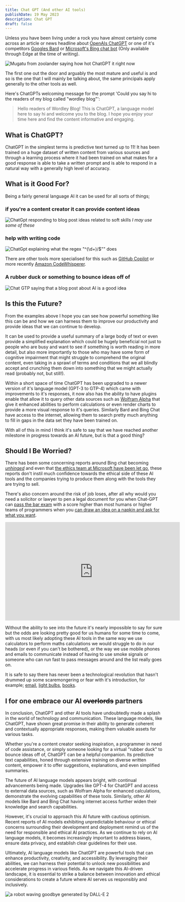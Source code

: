 ```yaml
---
title: Chat GPT (And other AI tools)
publishDate: 19 May 2023
description: Chat GPT
draft: false
---
```


Unless you have been living under a rock you have almost certainly come across an article or news headline about [OpenAIs ChatGPT](https://chat.openai.com/chat) or one of it's competitors [Googles Bard](https://bard.google.com/) or [Microsoft's Bing chat bot](https://www.bing.com/) (Only available through Edge at the time of writing).

![Mugatu from zoolander saying how hot ChatGPT it right now](/assets/blog/chat-gpt-hot-right-now.png)

The first one out the door and arguably the most mature and useful is  and so is the one that I will mainly be talking about, the same principals apply generally to the other tools as well.

Here's ChatGPTs welcoming message for the prompt 'Could you say hi to the readers of my blog called "wordley blog"':
> Hello readers of Wordley Blog! This is ChatGPT, a language model here to say hi and welcome you to the blog. I hope you enjoy your time here and find the content informative and engaging.

## What is ChatGPT?

ChatGPT in the simplest terms is predictive text turned up to 11! It has been trained on a huge dataset of written content from various sources and through a learning process where it had been trained on what makes for a good response is able to take a written prompt and is able to respond in a natural way with a generally high level of accuracy.

## What is it Good For?

Being a fairly general language AI it can be used for all sorts of things;

### if you're a content creator it can provide content ideas

![ChatGpt responding to blog post ideas related to soft skills](/assets/blog/content-ideas.png) *I may use some of these*

### help with writing code

![ChatGpt explaining what the regex "^(\d+)[\/](\d+)$"" does](/assets/blog/regex-help.png)

There are other tools more specialised for this such as [GitHub Copilot](https://github.com/features/copilot/) or more recently [Amazon CodeWhisperer](https://aws.amazon.com/codewhisperer/).

### A rubber duck or something to bounce ideas off of

![Chat GTP saying that a blog post about AI is a good idea](/assets/blog/rubber-duck.png)

## Is this the Future?

From the examples above I hope you can see how powerful something like this can be and how we can harness them to improve our productivity and provide ideas that we can continue to develop.

It can be used to provide a useful summary of a large body of text or even provide a simplified explanation which could be hugely beneficial not just to people who are busy and want to see if something is worth reading in more detail, but also more importantly to those who may have some form of cognitive impairment that might struggle to comprehend the original content, even taking in a sprawl of terms and conditions that we all blindly accept and crunching them down into something that we might actually read (probably not, but still!).

Within a short space of time ChatGPT has been upgraded to a newer version of it's language model (GPT-3 to GTP-4) which came with improvements to it's responses, it now also has the ability to have plugins enable that allow it to query other data sources such as [Wolfram Alpha](https://www.wolframalpha.com/) that give it enhanced abilities to perform calculations or even render charts to provide a more visual response to it's queries. Similarly Bard and Bing Chat have access to the internet, allowing them to search pretty much anything to fill in gaps in the data set they have been trained on.

With all of this in mind I think it's safe to say that we have reached another milestone in progress towards an AI future, but is that a good thing?

## Should I Be Worried?

There has been some concerning reports around Bing chat becoming [*unhinged*](https://www.theverge.com/2023/2/15/23599072/microsoft-ai-bing-personality-conversations-spy-employees-webcams) and even that [the ethics team at Microsoft have been let go](https://techcrunch.com/2023/03/13/microsoft-lays-off-an-ethical-ai-team-as-it-doubles-down-on-openai/), these reports don't instil much confidence towards the ethical side of these AI tools and the companies trying to produce them along with the tools they are trying to sell.

There's also concern around the risk of job loses, after all why would you need a solicitor or lawyer to pen a legal document for you when Chat-GPT can [pass the bar exam](https://www.abajournal.com/web/article/latest-version-of-chatgpt-aces-the-bar-exam-with-score-in-90th-percentile) with a score higher than most humans or higher teams of programmers when you [can draw an idea on a napkin and ask for what you want](https://www.youtube.com/live/outcGtbnMuQ?feature=share&t=971).

<iframe width="560" height="315" src="https://www.youtube.com/embed/outcGtbnMuQ?start=973"  title="YouTube video player" frameborder="0" allow="accelerometer; autoplay; clipboard-write; encrypted-media; gyroscope; picture-in-picture" allowfullscreen></iframe>

Without the ability to see into the future it's nearly impossible to say for sure but the odds are looking pretty good for us humans for some time to come, with us most likely adopting these AI tools in the same way we use calculators to perform maths calculations we would struggle to do in our heads (or even if you can't be bothered), or the way we use mobile phones and emails to communicate instead of having to use smoke signals or someone who can run fast to pass messages around and the list really goes on.

It is safe to say there has never been a technological revolution that hasn't drummed up some scaremongering or fear with it's introduction, for example; [email](https://edition.cnn.com/2005/WORLD/europe/04/22/text.iq/), [light bulbs](https://web.archive.org/web/20220701045959/https://sloanreview.mit.edu/article/learning-from-automation-anxiety-of-the-past/), [books](https://www.gutenberg.org/files/1636/1636-h/1636-h.htm#2H_4_0002).

## I for one embrace our AI ~~overlords~~ partners

In conclusion, ChatGPT and other AI tools have undoubtedly made a splash in the world of technology and communication. These language models, like ChatGPT, have shown great promise in their ability to generate coherent and contextually appropriate responses, making them valuable assets for various tasks.

Whether you're a content creator seeking inspiration, a programmer in need of code assistance, or simply someone looking for a virtual "rubber duck" to bounce ideas off of, ChatGPT can be a helpful companion. Its predictive text capabilities, honed through extensive training on diverse written content, empower it to offer suggestions, explanations, and even simplified summaries.

The future of AI language models appears bright, with continual advancements being made. Upgrades like GPT-4 for ChatGPT and access to external data sources, such as Wolfram Alpha for enhanced calculations, demonstrate the evolving capabilities of these tools. Similarly, other AI models like Bard and Bing Chat having internet access further widen their knowledge and search capabilities.

However, it's crucial to approach this AI future with cautious optimism. Recent reports of AI models exhibiting unpredictable behaviour or ethical concerns surrounding their development and deployment remind us of the need for responsible and ethical AI practices. As we continue to rely on AI language models, it becomes increasingly important to address biases, ensure data privacy, and establish clear guidelines for their use.

Ultimately, AI language models like ChatGPT are powerful tools that can enhance productivity, creativity, and accessibility. By leveraging their abilities, we can harness their potential to unlock new possibilities and accelerate progress in various fields. As we navigate this AI-driven landscape, it is essential to strike a balance between innovation and ethical considerations to create a future where AI serves us responsibly and inclusively.

![a robot waving goodbye generated by DALL-E 2](/assets/blog/a-robot-waving-goodbye.png)
